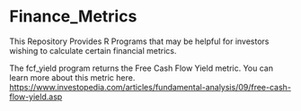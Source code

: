 # Finance_Metrics

This Repository Provides R Programs that may be helpful for investors wishing to calculate certain financial metrics.

The fcf_yield program returns the Free Cash Flow Yield metric. You can learn more about this metric here. https://www.investopedia.com/articles/fundamental-analysis/09/free-cash-flow-yield.asp
